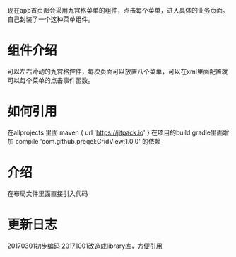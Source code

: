 现在app首页都会采用九宫格菜单的组件，点击每个菜单，进入具体的业务页面。自己封装了一个这种菜单组件。
# 组件介绍
可以左右滑动的九宫格控件，每次页面可以放置八个菜单，可以在xml里面配置就可以每个菜单的点击事件函数。
# 如何引用
在allprojects 里面 maven { url 'https://jitpack.io' }
在项目的build.gradle里面增加 compile 'com.github.preqel:GridView:1.0.0' 的依赖
# 介绍
在布局文件里面直接引入代码

# 更新日志
20170301初步编码
20171001改造成library库，方便引用
